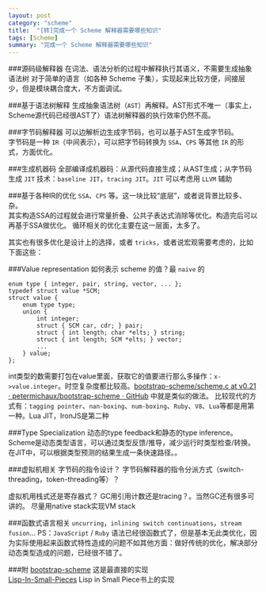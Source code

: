 ```yaml
---
layout: post
category: "scheme"
title:  "[转]完成一个 Scheme 解释器需要哪些知识"
tags: [Scheme]
summary: "完成一个 Scheme 解释器需要哪些知识"
---
```

###源码级解释器
在词法、语法分析的过程中解释执行其语义，不需要生成抽象语法树
对于简单的语言（如各种 Scheme 子集），实现起来比较方便，间接层少，但是模块耦合度大，不方面调试。

###基于语法树解释
生成抽象语法树（`AST`）再解释。AST形式不唯一（事实上，Scheme源代码已经很AST了）语法树解释器的执行效率仍然不高。

###字节码解释器
可以边解析边生成字节码，也可以基于AST生成字节码。  
字节码是一种 `IR`（中间表示），可以把字节码转换为 `SSA`、`CPS` 等其他 `IR` 的形式，方面优化。

###生成机器码
全部编译成机器码：从源代码直接生成；从AST生成；从字节码生成
`JIT` 技术：`baseline JIT`，`tracing JIT`。`JIT` 可以考虑用 `LLVM` 辅助

###基于各种IR的优化
`SSA`、`CPS` 等。这一块比较“底层”，或者说背景比较多、杂。  
其实构造SSA的过程就会进行常量折叠、公共子表达式消除等优化。构造完后可以再基于SSA做优化。
循环相关的优化主要在这一层面，太多了。

其实也有很多优化是设计上的选择，或者 `tricks`，或者说宏观需要考虑的，比如下面这些：

###Value representation
如何表示 scheme 的值？最 `naive` 的  

	enum type { integer, pair, string, vector, ... }; 
	typedef struct value *SCM;
	struct value {
		enum type type; 
		union {
		    int integer; 
		    struct { SCM car, cdr; } pair; 
		    struct { int length; char *elts; } string; 
		    struct { int length; SCM *elts; } vector;
		    ...
	    } value;
	};

int类型的数需要打包在value里面，获取它的值要进行那么多操作：`x->value.integer`。时空复杂度都比较高。[bootstrap-scheme/scheme.c at v0.21 · petermichaux/bootstrap-scheme · GitHub](https://github.com/petermichaux/bootstrap-scheme/blob/v0.21/scheme.c) 中就是类似的做法。
比较现代的方式有：`tagging pointer`、`nan-boxing`、`num-boxing`、`Ruby`、`V8`、`Lua`等都是用第一种。Lua JIT，IronJS是第二种

###Type Specialization
动态的type feedback和静态的type inference。Scheme是动态类型语言，可以通过类型反馈/推导，减少运行时类型检查/转换。在JIT中，可以根据类型预测的结果生成一条快速路径。。

###虚拟机相关
字节码的指令设计？
字节码解释器的指令分派方式（switch-threading，token-threading等）？

虚拟机用栈式还是寄存器式？
GC用引用计数还是tracing？。当然GC还有很多可讲的。
尽量用native stack实现VM stack 

###函数式语言相关
`uncurring`，`inlining switch continuations`，`stream fusion`...
PS：`JavaScript` / `Ruby` 语法已经很函数式了，但是基本无此类优化，因为实际使用起来函数式特性造成的问题不如其他方面：做好传统的优化，解决部分动态类型造成的问题，已经很不错了。

###附
[bootstrap-scheme](https://github.com/petermichaux/bootstrap-scheme/blob/v0.21/scheme.c) 这是最直接的实现  
[Lisp-In-Small-Pieces](https://github.com/appleby/Lisp-In-Small-Pieces)  Lisp in Small Piece书上的实现


